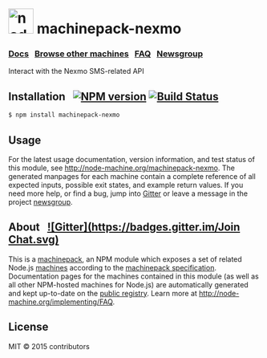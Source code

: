 
<h1>
  <a href="http://node-machine.org" title="Node-Machine public registry"><img alt="node-machine logo" title="Node-Machine Project" src="http://node-machine.org/images/machine-anthropomorph-for-white-bg.png" width="50" /></a>
  machinepack-nexmo
</h1>

### [Docs](http://node-machine.org/machinepack-nexmo) &nbsp; [Browse other machines](http://node-machine.org/machinepacks) &nbsp;  [FAQ](http://node-machine.org/implementing/FAQ)  &nbsp;  [Newsgroup](https://groups.google.com/forum/?hl=en#!forum/node-machine)

Interact with the Nexmo SMS-related API


## Installation &nbsp; [![NPM version](https://badge.fury.io/js/machinepack-nexmo.svg)](http://badge.fury.io/js/machinepack-nexmo) [![Build Status](https://travis-ci.org/ppcheng/machinepack-nexmo.png?branch=master)](https://travis-ci.org/ppcheng/machinepack-nexmo)

```sh
$ npm install machinepack-nexmo
```

## Usage

For the latest usage documentation, version information, and test status of this module, see <a href="http://node-machine.org/machinepack-nexmo" title="Interact with the Nexmo SMS-related API (for node.js)">http://node-machine.org/machinepack-nexmo</a>.  The generated manpages for each machine contain a complete reference of all expected inputs, possible exit states, and example return values.  If you need more help, or find a bug, jump into [Gitter](https://gitter.im/node-machine/general) or leave a message in the project [newsgroup](https://groups.google.com/forum/?hl=en#!forum/node-machine).

## About  &nbsp; [![Gitter](https://badges.gitter.im/Join Chat.svg)](https://gitter.im/node-machine/general?utm_source=badge&utm_medium=badge&utm_campaign=pr-badge&utm_content=badge)

This is a [machinepack](http://node-machine.org/machinepacks), an NPM module which exposes a set of related Node.js [machines](http://node-machine.org/spec/machine) according to the [machinepack specification](http://node-machine.org/spec/machinepack).
Documentation pages for the machines contained in this module (as well as all other NPM-hosted machines for Node.js) are automatically generated and kept up-to-date on the <a href="http://node-machine.org" title="Public machine registry for Node.js">public registry</a>.
Learn more at <a href="http://node-machine.org/implementing/FAQ" title="Machine Project FAQ (for implementors)">http://node-machine.org/implementing/FAQ</a>.

## License

MIT &copy; 2015 contributors

